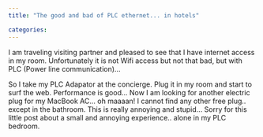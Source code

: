 ```yaml
---
title: "The good and bad of PLC ethernet... in hotels"

categories:
---
```

I am traveling visiting partner and pleased to see that I have internet access in my room. Unfortunately it is not Wifi access but not that bad, but with PLC (Power line communication)...

So I take my PLC Adapator at the concierge. Plug it in my room and start to surf the web. Performance is good... Now I am looking for another electric plug for my MacBook AC... oh maaaan! I cannot find any other free plug.. except in the bathroom. This is really annoying and stupid... Sorry for this little post about a small and annoying experience.. alone in my PLC bedroom.
